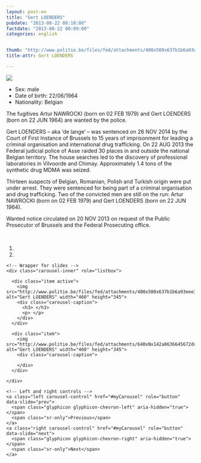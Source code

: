 ```yaml
---
layout: post-en
title: "Gert LOENDERS"
pubdate: "2013-08-22 00:10:00"
factdate: "2013-08-22 00:09:00"
categories: english


thumb: "http://www.politie.be/files/fed/attachments/400x500x637b1b6a93eee3c5d33db597a60256bd_thumb.jpg.pagespeed.ic.kGRDLCmdwa.jpg"
title-attr: Gert LOENDERS

---
```


<div class="row">

  <div class="col-xs-12 col-md-4"> 
         <a class="thumbnail" href="http://www.politie.be/files/fed/attachments/400x500x637b1b6a93eee3c5d33db597a60256bd_thumb.jpg.pagespeed.ic.kGRDLCmdwa.jpg" title="Gert LOENDERS">
           <img src="http://www.politie.be/files/fed/attachments/400x500x637b1b6a93eee3c5d33db597a60256bd_thumb.jpg.pagespeed.ic.kGRDLCmdwa.jpg" ></a>
  
  </div>
  <div class="col-xs-12 col-md-8">
 
<ul>
<li>Sex: male</li>
<li>Date of birth: 22/06/1964</li>
<li>Nationality: Belgian</li>
</ul> 


<p>The fugitives Artur NAWROCKI (born on 02 FEB 1979) and Gert LOENDERS (born on 22 JUN 1964) are wanted by the police.</p>

<p>Gert LOENDERS – aka ‘de lange’ – was sentenced on 26 NOV 2014 by the Court of First Instance of Brussels to 15 years of imprisonment for leading a criminal organisation and international drug trafficking.
On 22 AUG 2013 the Federal judicial police of Asse raided 30 places in and outside the national Belgian territory. The house searches led to the discovery of professional laboratories in Vilvoorde and Chimay. Approximately 1.4 tons of the synthetic drug MDMA was seized.</p>
<p>Thirteen suspects of Belgian, Romanian, Polish and Turkish origin were put under arrest. They were sentenced for being part of a criminal organisation and drug trafficking.
Two of the convicted men are still on the run: Artur NAWROCKI (born on 02 FEB 1979) and Gert LOENDERS (born on 22 JUN 1964).</p>
<p>Wanted notice circulated on 20 NOV 2013 on request of the Public Prosecutor of Brussels and the Federal Prosecuting office.
</p>

<!-- SLIDER -->
<div class="container"  class="col-xs-12 col-md-12">
  <br>
  <div id="myCarousel" class="carousel slide" data-ride="carousel">
    <!-- Indicators -->
    <ol class="carousel-indicators">
      <li data-target="#myCarousel" data-slide-to="0" class="active"></li>
      <li data-target="#myCarousel" data-slide-to="1"></li>
    </ol>

    <!-- Wrapper for slides -->
    <div class="carousel-inner" role="listbox">

      <div class="item active">
        <img src="http://www.politie.be/files/fed/attachments/400x500x637b1b6a93eee3c5d33db597a60256bd_thumb.jpg.pagespeed.ic.kGRDLCmdwa.jpg" alt="Gert LOENDERS" width="460" height="345">
        <div class="carousel-caption">
          <h3> </h3>
          <p> </p>
        </div>
      </div>

      <div class="item">
        <img src="http://www.politie.be/files/fed/attachments/640xNx142a0636645672dc0a9c0388dd99a52f_thumb.jpg.pagespeed.ic.xpfvy9RATV.jpg" alt="Gert LOENDERS" width="460" height="345">
        <div class="carousel-caption">

        </div>
      </div>
  
    </div>

    <!-- Left and right controls -->
    <a class="left carousel-control" href="#myCarousel" role="button" data-slide="prev">
      <span class="glyphicon glyphicon-chevron-left" aria-hidden="true"></span>
      <span class="sr-only">Previous</span>
    </a>
    <a class="right carousel-control" href="#myCarousel" role="button" data-slide="next">
      <span class="glyphicon glyphicon-chevron-right" aria-hidden="true"></span>
      <span class="sr-only">Next</span>
    </a>
  </div>
</div>

  <link rel="stylesheet" href="http://maxcdn.bootstrapcdn.com/bootstrap/3.3.5/css/bootstrap.min.css">
  <script src="https://ajax.googleapis.com/ajax/libs/jquery/1.11.3/jquery.min.js"></script>
  <script src="http://maxcdn.bootstrapcdn.com/bootstrap/3.3.5/js/bootstrap.min.js"></script>
  <!-- SLIDER -->
  
</div>


</div>


